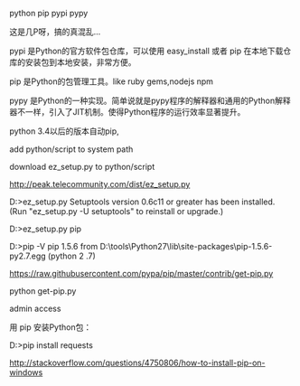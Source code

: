 python pip pypi pypy

这是几P呀，搞的真混乱...

pypi 是Python的官方软件包仓库，可以使用 easy_install 或者 pip 在本地下载仓库的安装包到本地安装，非常方便。

pip 是Python的包管理工具。like ruby gems,nodejs npm

pypy 是Python的一种实现。简单说就是pypy程序的解释器和通用的Python解释器不一样，引入了JIT机制。使得Python程序的运行效率显著提升。

python 3.4以后的版本自动pip,

add python/script to system path

download ez_setup.py to python/script

http://peak.telecommunity.com/dist/ez_setup.py


D:\>ez_setup.py
Setuptools version 0.6c11 or greater has been installed.
(Run "ez_setup.py -U setuptools" to reinstall or upgrade.)


D:\>ez_setup.py pip


D:\>pip -V
pip 1.5.6 from D:\tools\Python27\lib\site-packages\pip-1.5.6-py2.7.egg (python 2
.7)

https://raw.githubusercontent.com/pypa/pip/master/contrib/get-pip.py

python get-pip.py



admin access

用 pip 安装Python包：

D:\>pip install requests


http://stackoverflow.com/questions/4750806/how-to-install-pip-on-windows